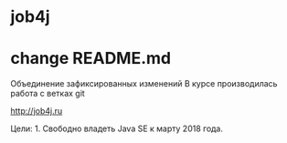 # job4j
# change README.md
Объединение зафиксированных изменений
В курсе производилась работа с ветках git

http://job4j.ru

Цели: 1. Свободно владеть Java SE к марту 2018 года.
